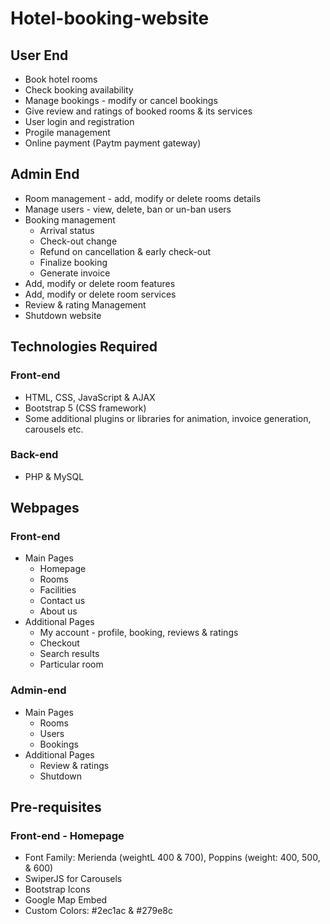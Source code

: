# Hotel-booking-website

## User End
- Book hotel rooms 
- Check booking availability
- Manage bookings - modify or cancel bookings
- Give review and ratings of booked rooms & its services
- User login and registration
- Progile management
- Online payment (Paytm payment gateway)

## Admin End
- Room management - add, modify or delete rooms details
- Manage users - view, delete, ban or un-ban users
- Booking management
    - Arrival status
    - Check-out change
    - Refund on cancellation & early check-out
    - Finalize booking
    - Generate invoice
- Add, modify or delete room features
- Add, modify or delete room services
- Review & rating Management
- Shutdown website

## Technologies Required

### Front-end
- HTML, CSS, JavaScript & AJAX
- Bootstrap 5 (CSS framework)
- Some additional plugins or libraries for animation, invoice generation, carousels etc.

### Back-end
- PHP & MySQL

## Webpages

### Front-end
- Main Pages
    - Homepage
    - Rooms
    - Facilities
    - Contact us
    - About us
- Additional Pages
    - My account - profile, booking, reviews & ratings
    - Checkout
    - Search results
    - Particular room

### Admin-end
- Main Pages
    - Rooms
    - Users
    - Bookings
- Additional Pages
    - Review & ratings
    - Shutdown

## Pre-requisites

### Front-end - Homepage 
- Font Family: Merienda (weightL 400 & 700), Poppins (weight: 400, 500, & 600)
- SwiperJS for Carousels
- Bootstrap Icons
- Google Map Embed
- Custom Colors: #2ec1ac & #279e8c
